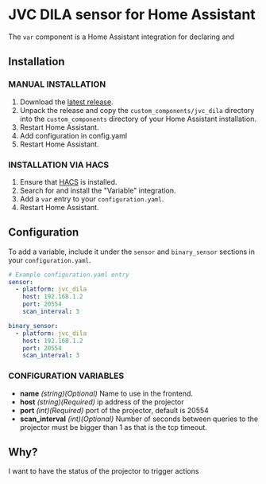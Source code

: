 # JVC DILA sensor for Home Assistant

The `var` component is a Home Assistant integration for declaring and

## Installation

### MANUAL INSTALLATION
1. Download the
   [latest release](https://github.com/msavazzi/homeassistant-jvc-dila).
2. Unpack the release and copy the `custom_components/jvc_dila` directory
   into the `custom_components` directory of your Home Assistant
   installation.
3. Restart Home Assistant.
4. Add configuration in config.yaml
5. Restart Home Assistant.


### INSTALLATION VIA HACS
1. Ensure that [HACS](https://custom-components.github.io/hacs/) is installed.
2. Search for and install the "Variable" integration.
3. Add a `var` entry to your `configuration.yaml`.
4. Restart Home Assistant.

## Configuration

To add a variable, include it under the `sensor` and `binary_sensor` sections in your
`configuration.yaml`. 

```yaml
# Example configuration.yaml entry
sensor:
  - platform: jvc_dila
    host: 192.168.1.2
    port: 20554
    scan_interval: 3

binary_sensor:
  - platform: jvc_dila
    host: 192.168.1.2
    port: 20554
    scan_interval: 3
```

### CONFIGURATION VARIABLES

* **name**
  *(string)(Optional)*
  Name to use in the frontend.
* **host**
  *(string)(Required)*
  ip address of the projector
* **port**
  *(int)(Required)*
  port of the projector, default is 20554
* **scan_interval**
  *(int)(Optional)*
  Number of seconds between queries to the projector
  must be bigger than 1 as that is the tcp timeout.

## Why?

I want to have the status of the projector to trigger actions
